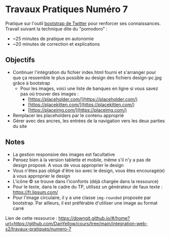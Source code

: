 # Travaux Pratiques Numéro 7
Pratique sur l'outil [bootstrap de Twitter](https://getbootstrap.com/docs/5.0/getting-started/introduction/) pour renforcer ses connaissances. Travail suivant la technique dite du "pomodoro" :
- ~25 minutes de pratique en autonomie
- ~20 minutes de correction et explications

## Objectifs
- Continuer l'intégration du fichier index.html fourni et s'arranger pour que ça ressemble le plus possible au design des fichiers design-pc.jpg grâce à bootstrap
  - Pour les images, voici une liste de banques en ligne si vous savez pas où trouver des images :
    - [https://placeholder.com/](https://placeholder.com/)
    - [https://placekitten.com/](https://placekitten.com/)
    - [https://placeimg.com/](https://placeimg.com/)
- Remplacer les placeholders par le contenu approprié
- Gérer avec des ancres, les entrées de la navigation vers les deux parties du site 

## Notes
- La gestion responsive des images est facultative
- Pensez bien à la version tablette et mobile, même s'il n'y a pas de design proposé. A vous de vous approprier le design
- Vous n'êtes pas obligé d'être iso avec le design, vous êtes encouragé(e) à vous approprier le design
- L'icône © se trouve dans l'iconfonts (déjà chargée dans la ressource)
- Pour le texte, dans le cadre du TP, utilisez un générateur de faux texte : https://fr.lipsum.com/
- Pour l'image circulaire, il y a une classe `img-rounded` proposée par bootstrap. Par ailleurs, il est préférable d'utiliser une image au format carré

Lien de cette ressource : https://downgit.github.io/#/home?url=https://github.com/DanYellow/cours/tree/main/integration-web-s2/travaux-pratiques/numero-7